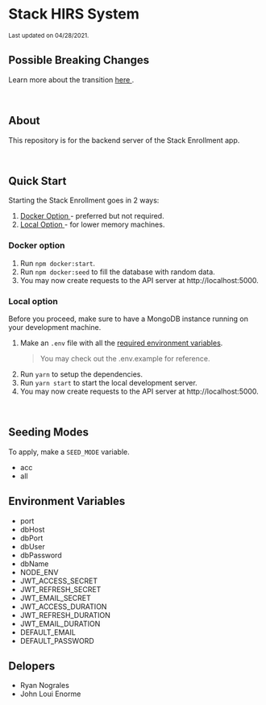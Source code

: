 # Stack HIRS System
<small> Last updated on 04/28/2021. </small>

## Possible Breaking Changes
Learn more about the transition [ here ](MIGRATING.md).


<br>

## About
This repository is for the backend server of the Stack Enrollment app.

<br>

## Quick Start
Starting the Stack Enrollment goes in 2 ways:
1. [ Docker Option ](#docker-option) - preferred but not required.
2. [ Local Option ](#local-option) - for lower memory machines.


### Docker option
1. Run `npm docker:start`.
2. Run `npm docker:seed` to fill the database with random data.
3. You may now create requests to the API server at http://localhost:5000.


### Local option
Before you proceed, make sure to have a MongoDB instance running on your development machine.
1. Make an `.env` file with all the [required environment variables](#environment-variables).
    > You may check out the .env.example for reference.
2. Run `yarn` to setup the dependencies.
3. Run `yarn start` to start the local development server.
4. You may now create requests to the API server at http://localhost:5000.

<br>

## Seeding Modes
To apply, make a `SEED_MODE` variable.
- acc
- all

## Environment Variables
- port
- dbHost
- dbPort
- dbUser
- dbPassword
- dbName
- NODE_ENV
- JWT_ACCESS_SECRET
- JWT_REFRESH_SECRET
- JWT_EMAIL_SECRET
- JWT_ACCESS_DURATION
- JWT_REFRESH_DURATION
- JWT_EMAIL_DURATION
- DEFAULT_EMAIL
- DEFAULT_PASSWORD

## Delopers
 - Ryan Nograles
 - John Loui Enorme

